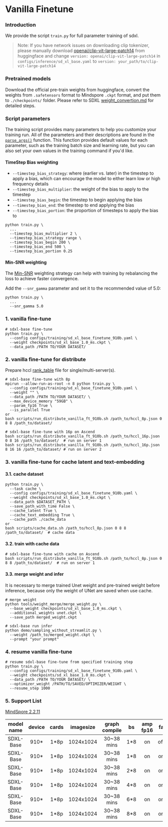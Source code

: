 # Vanilla Finetune

### Introduction

We provide the script `train.py` for full parameter training of sdxl.

> Note: If you have network issues on downloading clip tokenizer, please manually download [openai/clip-vit-large-patch14](https://huggingface.co/openai/clip-vit-large-patch14) from huggingface and change `version: openai/clip-vit-large-patch14` in `configs/inference/sd_xl_base.yaml` to `version: your_path/to/clip-vit-large-patch14`

### Pretrained models

Download the official pre-train weights from huggingface, convert the weights from `.safetensors` format to Mindspore `.ckpt` format, and put them to `./checkpoints/` folder. Please refer to SDXL [weight_convertion.md](./weight_convertion.md) for detailed steps.

### Script parameters

The training script provides many parameters to help you customize your training run. All of the parameters and their descriptions are found in the [`parse_args()`](https://github.com/huggingface/diffusers/blob/aab6de22c33cc01fb7bc81c0807d6109e2c998c9/examples/text_to_image/train_text_to_image_sdxl.py#L129) function. This function provides default values for each parameter, such as the training batch size and learning rate, but you can also set your own values in the training command if you'd like.

#### TimeStep Bias weighting

- `--timestep_bias_strategy`: where (earlier vs. later) in the timestep to apply a bias, which can encourage the model to either learn low or high frequency details
- `--timestep_bias_multiplier`: the weight of the bias to apply to the timestep
- `--timestep_bias_begin`: the timestep to begin applying the bias
- `--timestep_bias_end`: the timestep to end applying the bias
- `--timestep_bias_portion`: the proportion of timesteps to apply the bias to

```shell
python train.py \
  ...
  --timestep_bias_multiplier 2 \
  --timestep_bias_strategy range \
  --timestep_bias_begin 200 \
  --timestep_bias_end 500 \
  --timestep_bias_portion 0.25
```

#### Min-SNR weighting

The [Min-SNR](https://huggingface.co/papers/2303.09556) weighting strategy can help with training by rebalancing the loss to achieve faster convergence.

Add the `--snr_gamma` parameter and set it to the recommended value of 5.0:

```shell
python train.py \
  ...
  --snr_gamma 5.0
```

### 1. vanilla fine-tune

```shell
# sdxl-base fine-tune
python train.py \
  --config configs/training/sd_xl_base_finetune_910b.yaml \
  --weight checkpoints/sd_xl_base_1.0_ms.ckpt \
  --data_path /PATH TO/YOUR DATASET/
```

### 2. vanilla fine-tune for distribute

Prepare hccl [rank_table](./tools/rank_table_generation/README.md) file for single/multi-server(s).

```shell
# sdxl-base fine-tune with 8p
mpirun --allow-run-as-root -n 8 python train.py \
  --config configs/training/sd_xl_base_finetune_910b.yaml \
  --weight "" \
  --data_path /PATH TO/YOUR DATASET/ \
  --max_device_memory "59GB" \
  --param_fp16 True \
  --is_parallel True
or
bash scripts/run_distribute_vanilla_ft_910b.sh /path_to/hccl_8p.json 0 8 8 /path_to/dataset/

# sdxl-base fine-tune with 16p on Ascend
bash scripts/run_distribute_vanilla_ft_910b.sh /path_to/hccl_16p.json 0 8 16 /path_to/dataset/  # run on server 1
bash scripts/run_distribute_vanilla_ft_910b.sh /path_to/hccl_16p.json 8 16 16 /path_to/dataset/ # run on server 2
```

### 3. vanilla fine-tune for cache latent and text-embedding

#### 3.1. cache dataset

```shell
python train.py \
  --task cache \
  --config configs/training/sd_xl_base_finetune_910b.yaml \
  --weight checkpoints/sd_xl_base_1.0_ms.ckpt \
  --data_path $DATASET_PATH \
  --save_path_with_time False \
  --cache_latent True \
  --cache_text_embedding True \
  --cache_path ./cache_data
or
bash scripts/cache_data.sh /path_to/hccl_8p.json 0 8 8 /path_to/dataset/  # cache data
```

#### 3.2. train with cache data

```shell
# sdxl-base fine-tune with cache on Ascend
bash scripts/run_distribute_vanilla_ft_910b.sh /path_to/hccl_8p.json 0 8 8 /path_to/dataset/  # run on server 1
```

#### 3.3. merge weight and infer

It is necessary to merge trained Unet weight and pre-trained weight before inference, because only the weight of UNet are saved when use cache.

```shell
# merge weight
python tools/weight_merge/merge_weight.py \
  --base_weight checkpoints/sd_xl_base_1.0_ms.ckpt \
  --additional_weights unet.ckpt \
  --save_path merged_weight.ckpt

# sdxl-base run infer
python demo/sampling_without_streamlit.py \
  --weight /path_to/merged_weight.ckpt \
  --prompt "your prompt"
```

### 4. resume vanilla fine-tune

```shell
# resume sdxl-base fine-tune from specified training step
python train.py \
  --config configs/training/sd_xl_base_finetune_910b.yaml \
  --weight checkpoints/sd_xl_base_1.0_ms.ckpt \
  --data_path /PATH TO/YOUR DATASET/ \
  --optimizer_weight /PATH/TO/SAVED/OPTIMIZER/WEIGHT \
  --resume_step 1000
```


### 5. Support List

[MindSpore 2.2.11](https://www.mindspore.cn/versions#2.2.11)

<div align="center">

| model name | device | cards | imagesize | graph compile | bs  | amp fp16 | fa  | cache | sink | step time |  fps  |
|:----------:|:------:|:-----:|:---------:|:-------------:|:---:|:--------:|:---:|:-----:|:----:|:---------:|:-----:|
| SDXL-Base  |  910*  | 1*8p  | 1024x1024 |  30~38 mins   | 1*8 |    on    | off |  off  | off  |   1.10s   | 7.27  |
| SDXL-Base  |  910*  | 1*8p  | 1024x1024 |  30~38 mins   | 1*8 |    on    | on  |  on   |  on  |   0.74s   | 10.81 |
| SDXL-Base  |  910*  | 1*8p  | 1024x1024 |  30~38 mins   | 2*8 |    on    | on  |  on   |  on  |   0.87s   | 18.39 |
| SDXL-Base  |  910*  | 1*8p  | 1024x1024 |  30~38 mins   | 4*8 |    on    | on  |  on   |  on  |   1.38s   | 23.18 |
| SDXL-Base  |  910*  | 1*8p  | 1024x1024 |  30~38 mins   | 6*8 |    on    | on  |  on   |  on  |   1.96s   | 24.48 |
| SDXL-Base  |  910*  | 1*8p  | 1024x1024 |  30~38 mins   | 8*8 |    on    | on  |  on   |  on  |   2.51s   | 25.52 |

</div>
<br>

